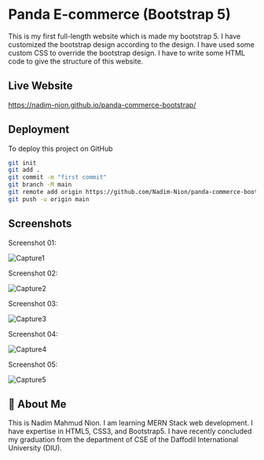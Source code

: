 
# Panda E-commerce (Bootstrap 5)

This is my first full-length website which is made my bootstrap 5. I have customized the bootstrap design according to the design. I have used some custom CSS to override the bootstrap design. I have to write some HTML code to give the structure of this website.


## Live Website

https://nadim-nion.github.io/panda-commerce-bootstrap/
## Deployment

To deploy this project on GitHub

```bash
git init
git add .     
git commit -m "first commit"
git branch -M main
git remote add origin https://github.com/Nadim-Nion/panda-commerce-bootstrap.git
git push -u origin main

```


## Screenshots

Screenshot 01:

![Capture1](https://user-images.githubusercontent.com/60613933/219964315-361e82c5-4a92-4950-94ec-bf25292ef7de.PNG)



Screenshot 02:

![Capture2](https://user-images.githubusercontent.com/60613933/219964333-fc69b657-d7dd-4b89-8f77-445323ed54b1.PNG)



Screenshot 03: 

![Capture3](https://user-images.githubusercontent.com/60613933/219964342-d9196d42-3b8a-441e-a4da-c9fa2a778aee.PNG)



Screenshot 04:

![Capture4](https://user-images.githubusercontent.com/60613933/219964355-fcc47ba3-be7f-4a05-a80a-f73748b8fcf9.PNG)



Screenshot 05:

![Capture5](https://user-images.githubusercontent.com/60613933/219964365-28ac54f5-03e1-4d5a-b5e6-289852823685.PNG)



## 🚀 About Me
This is Nadim Mahmud Nion. I am learning MERN Stack web development. I have expertise in HTML5, CSS3, and Bootstrap5. I have recently concluded my graduation from the department of CSE of the Daffodil International University (DIU).


